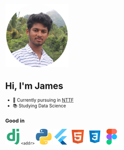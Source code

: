 <img src="images/avatar.png" height="200" width="200" alt="James profile picture">

# Hi,  I'm James 


- 🏫 Currently pursuing in [NTTF](https://www.nttftrg.com)
- 📚 Studying Data Science

### Good in
<img src="images/django.png" height="50" width="50" alt="James profile picture">`<addr>`
<img src="images/python.png" height="50" width="50" alt="James profile picture">
<img src="images/flutter.png" height="50" width="50" alt="James profile picture">
<img src="images/html.png" height="50" width="50" alt="James profile picture">
<img src="images/css.png" height="50" width="50" alt="James profile picture">
<img src="images/figma.png" height="50" width="50" alt="James profile picture">

